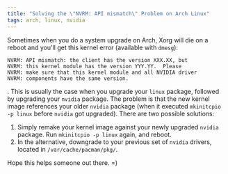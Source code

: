 ```yaml
---
title: "Solving the \"NVRM: API mismatch\" Problem on Arch Linux"
tags: arch, linux, nvidia
---
```


Sometimes when you do a system upgrade on Arch, Xorg will die on a reboot and you'll get this kernel error (available with `dmesg`):

```{.numberLines}
NVRM: API mismatch: the client has the version XXX.XX, but
NVRM: this kernel module has the version YYY.YY.  Please
NVRM: make sure that this kernel module and all NVIDIA driver
NVRM: components have the same version.
```

.
This is usually the case when you upgrade your `linux` package, followed by upgrading your `nvidia` package.
The problem is that the new kernel image references your older `nvidia` package (when it executed `mkinitcpio -p linux` before `nvidia` got upgraded).
There are two possible solutions:

  1) Simply remake your kernel image against your newly upgraded `nvidia` package.
  Run `mkinitcpio -p linux` again, and reboot.
  2) In the alternative, downgrade to your previous set of `nvidia` drivers, located in `/var/cache/pacman/pkg/`.

Hope this helps someone out there. =)
